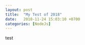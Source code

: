 ```yaml
---
layout: post
title:  "My Test of 2018"
date:   2018-11-24 15:03:10 +0700
categories: [NodeJs]
---
```


test
